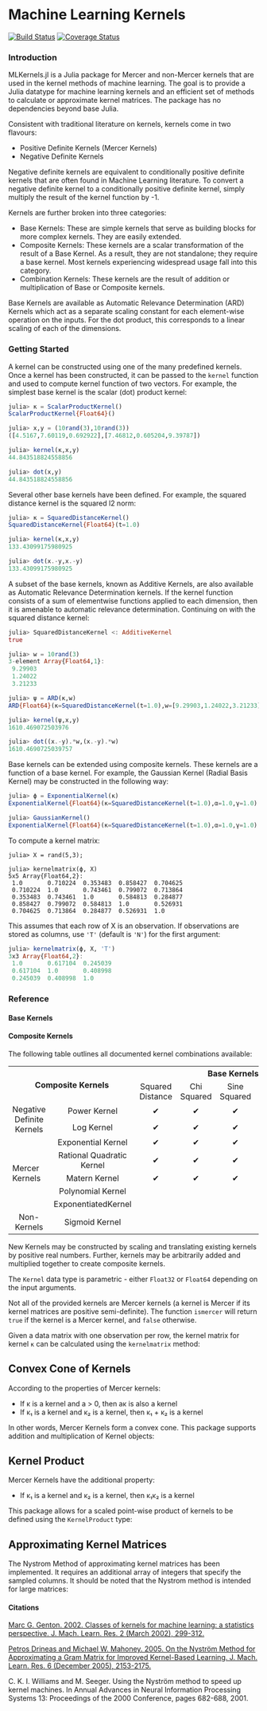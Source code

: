 # Machine Learning Kernels

[![Build Status](https://travis-ci.org/trthatcher/MLKernels.jl.svg?branch=master)](https://travis-ci.org/trthatcher/MLKernels.jl)
[![Coverage Status](https://coveralls.io/repos/trthatcher/MLKernels.jl/badge.svg)](https://coveralls.io/r/trthatcher/MLKernels.jl)

### Introduction

MLKernels.jl is a Julia package for Mercer and non-Mercer kernels that are used in the kernel methods of machine learning. The goal is to provide a Julia datatype for machine learning kernels and an efficient set of methods to calculate or approximate kernel matrices. The package has no dependencies beyond base Julia.

Consistent with traditional literature on kernels, kernels come in two flavours:
 - Positive Definite Kernels (Mercer Kernels)
 - Negative Definite Kernels

Negative definite kernels are equivalent to conditionally positive definite kernels that are often found in Machine Learning literature. To convert a negative definite kernel to a conditionally positive definite kernel, simply multiply the result of the kernel function by -1.

Kernels are further broken into three categories:

 - Base Kernels: These are simple kernels that serve as building blocks for more complex kernels. They are easily extended.
 - Composite Kernels: These kernels are a scalar transformation of the result of a Base Kernel. As a result, they are not standalone; they require a base kernel. Most kernels experiencing widespread usage fall into this category.
 - Combination Kernels: These kernels are the result of addition or multiplication of Base or Composite kernels.

Base Kernels are available as Automatic Relevance Determination (ARD) Kernels which act as a separate scaling constant for each element-wise operation on the inputs. For the dot product, this corresponds to a linear scaling of each of the dimensions.

### Getting Started

A kernel can be constructed using one of the many predefined kernels. Once a kernel has been constructed, it can be passed to the `kernel` function and used to compute kernel function of two vectors. For example, the simplest base kernel is the scalar (dot) product kernel:

```julia
julia> κ = ScalarProductKernel()
ScalarProductKernel{Float64}()

julia> x,y = (10rand(3),10rand(3))
([4.5167,7.60119,0.692922],[7.46812,0.605204,9.39787])

julia> kernel(κ,x,y)
44.843518824558856

julia> dot(x,y)
44.843518824558856
```

Several other base kernels have been defined. For example, the squared distance kernel is the squared l2 norm:

```julia
julia> κ = SquaredDistanceKernel()
SquaredDistanceKernel{Float64}(t=1.0)

julia> kernel(κ,x,y)
133.43099175980925

julia> dot(x.-y,x.-y)
133.43099175980925
```
A subset of the base kernels, known as Additive Kernels, are also available as Automatic Relevance Determination kernels. If the kernel function consists of a sum of elementwise functions applied to each dimension, then it is amenable to automatic relevance determination. Continuing on with the squared distance kernel:

```julia
julia> SquaredDistanceKernel <: AdditiveKernel
true

julia> w = 10rand(3)
3-element Array{Float64,1}:
 9.29903
 1.24022
 3.21233

julia> ψ = ARD(κ,w)
ARD{Float64}(κ=SquaredDistanceKernel(t=1.0),w=[9.29903,1.24022,3.21233])

julia> kernel(ψ,x,y)
1610.469072503976

julia> dot((x.-y).*w,(x.-y).*w)
1610.4690725039757
```

Base kernels can be extended using composite kernels. These kernels are a function of a base kernel. For example, the Gaussian Kernel (Radial Basis Kernel) may be constructed in the following way:

```julia
julia> ϕ = ExponentialKernel(κ)
ExponentialKernel{Float64}(κ=SquaredDistanceKernel(t=1.0),α=1.0,γ=1.0)

julia> GaussianKernel()
ExponentialKernel{Float64}(κ=SquaredDistanceKernel(t=1.0),α=1.0,γ=1.0)
```

To compute a kernel matrix:

```
julia> X = rand(5,3);

julia> kernelmatrix(ϕ, X)
5x5 Array{Float64,2}:
 1.0       0.710224  0.353483  0.858427  0.704625
 0.710224  1.0       0.743461  0.799072  0.713864
 0.353483  0.743461  1.0       0.584813  0.284877
 0.858427  0.799072  0.584813  1.0       0.526931
 0.704625  0.713864  0.284877  0.526931  1.0     
```

This assumes that each row of X is an observation. If observations are stored as columns, use `'T'` (default is `'N'`) for the first argument:

```julia
julia> kernelmatrix(ϕ, X, 'T')
3x3 Array{Float64,2}:
 1.0       0.617104  0.245039
 0.617104  1.0       0.408998
 0.245039  0.408998  1.0   
```

### Reference

#### Base Kernels

#### Composite Kernels

The following table outlines all documented kernel combinations available:

<table>
  <tr>
    <th colspan="2" rowspan="2">Composite Kernels</th>
    <th align="center" colspan="5">Base Kernels</th>
  </tr>
  <tr>
    <td align="center">Squared Distance</td>
    <td align="center">Chi Squared</td>
    <td align="center">Sine Squared</td>
    <td align="center">Scalar Product</td>
    <td align="center">Mercer Sigmoid</td>
  </tr>
  <tr>
    <td align="center"rowspan="2">Negative Definite Kernels</td>
    <td align="center">Power Kernel</td>
    <td align="center">&#10004;</td>
    <td align="center">&#10004;</td>
    <td align="center">&#10004;</td>
    <td align="center"></td>
    <td align="center"></td>
  </tr>
  <tr>
    <td align="center">Log Kernel</td>
    <td align="center">&#10004;</td>
    <td align="center">&#10004;</td>
    <td align="center">&#10004;</td>
    <td align="center"></td>
    <td align="center"></td>
  </tr>
  <tr>
    <td rowspan="5">Mercer Kernels</td>
    <td align="center">Exponential Kernel</td>
    <td align="center">&#10004;</td>
    <td align="center">&#10004;</td>
    <td align="center">&#10004;</td>
    <td align="center"></td>
    <td align="center"></td>
  </tr>
  <tr>
    <td align="center">Rational Quadratic Kernel</td>
    <td align="center">&#10004;</td>
    <td align="center">&#10004;</td>
    <td align="center">&#10004;</td>
    <td align="center"></td>
    <td align="center"></td>
  </tr>
  <tr>
    <td align="center">Matern Kernel</td>
    <td align="center">&#10004;</td>
    <td align="center">&#10004;</td>
    <td align="center">&#10004;</td>
    <td align="center"></td>
    <td align="center"></td>
  </tr>
  <tr>
    <td align="center">Polynomial Kernel</td>
    <td align="center"></td>
    <td align="center"></td>
    <td align="center"></td>
    <td align="center">&#10004;</td>
    <td align="center">&#10004;</td>
  </tr>
  <tr>
    <td align="center">ExponentiatedKernel</td>
    <td align="center"></td>
    <td align="center"></td>
    <td align="center"></td>
    <td align="center">&#10004;</td>
    <td align="center">&#10004;</td>
  </tr>
  <tr>
    <td align="center">Non-Kernels</td>
    <td align="center">Sigmoid Kernel</td>
    <td align="center"></td>
    <td align="center"></td>
    <td align="center"></td>
    <td align="center">&#10004;</td>
    <td align="center">&#10004;</td>
  </tr>
</table>



New Kernels may be constructed by scaling and translating existing kernels by positive real numbers. Further, kernels may be arbitrarily added and multiplied together to create composite kernels.


The `Kernel` data type is parametric - either `Float32` or `Float64` depending on the input arguments. 

Not all of the provided kernels are Mercer kernels (a kernel is Mercer if its kernel matrices are positive semi-definite). The function `ismercer` will return `true` if the kernel is a Mercer kernel, and `false` otherwise.

Given a data matrix with one observation per row, the kernel matrix for kernel `κ` can be calculated using the `kernelmatrix` method:

## Convex Cone of Kernels

According to the properties of Mercer kernels:

- If κ is a kernel and a > 0, then aκ is also a kernel
- If κ₁ is a kernel and κ₂ is a kernel, then κ₁ + κ₂ is a kernel

In other words, Mercer Kernels form a convex cone. This package supports addition and multiplication of Kernel objects:

## Kernel Product

Mercer Kernels have the additional property:

- If κ₁ is a kernel and κ₂ is a kernel, then κ₁κ₂ is a kernel

This package allows for a scaled point-wise product of kernels to be defined using the `KernelProduct` type:

## Approximating Kernel Matrices

The Nystrom Method of approximating kernel matrices has been implemented. It requires an additional array of integers that specify the sampled columns. It should be noted that the Nystrom method is intended for large matrices:

#### Citations

[Marc G. Genton. 2002. Classes of kernels for machine learning: a statistics perspective. J. Mach. Learn. Res. 2 (March 2002), 299-312.](http://dl.acm.org/citation.cfm?id=944815)

[Petros Drineas and Michael W. Mahoney. 2005. On the Nyström Method for Approximating a Gram Matrix for Improved Kernel-Based Learning. J. Mach. Learn. Res. 6 (December 2005), 2153-2175.](http://dl.acm.org/citation.cfm?id=1194916)

C. K. I. Williams and M. Seeger. Using the Nyström method to speed up kernel machines. In Annual Advances in Neural Information Processing Systems 13: Proceedings of the 2000 Conference, pages 682-688, 2001.
